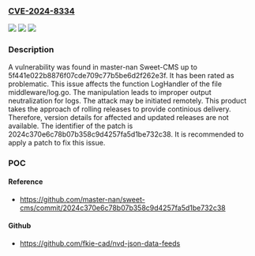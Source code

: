 ### [CVE-2024-8334](https://cve.mitre.org/cgi-bin/cvename.cgi?name=CVE-2024-8334)
![](https://img.shields.io/static/v1?label=Product&message=Sweet-CMS&color=blue)
![](https://img.shields.io/static/v1?label=Version&message=%3D%205f441e022b8876f07cde709c77b5be6d2f262e3f%20&color=brighgreen)
![](https://img.shields.io/static/v1?label=Vulnerability&message=CWE-117%20Improper%20Output%20Neutralization%20for%20Logs&color=brighgreen)

### Description

A vulnerability was found in master-nan Sweet-CMS up to 5f441e022b8876f07cde709c77b5be6d2f262e3f. It has been rated as problematic. This issue affects the function LogHandler of the file middleware/log.go. The manipulation leads to improper output neutralization for logs. The attack may be initiated remotely. This product takes the approach of rolling releases to provide continious delivery. Therefore, version details for affected and updated releases are not available. The identifier of the patch is 2024c370e6c78b07b358c9d4257fa5d1be732c38. It is recommended to apply a patch to fix this issue.

### POC

#### Reference
- https://github.com/master-nan/sweet-cms/commit/2024c370e6c78b07b358c9d4257fa5d1be732c38

#### Github
- https://github.com/fkie-cad/nvd-json-data-feeds

